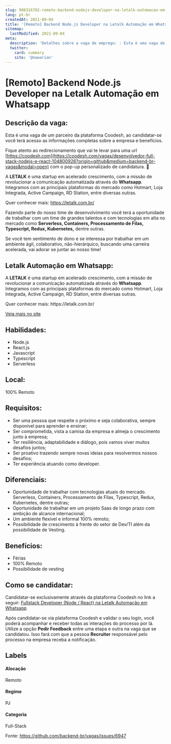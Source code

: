 ```yaml
---
slug: 988316702-remoto-backend-nodejs-developer-na-letalk-automacao-em-whatsapp
lang: pt-br
createdAt: 2021-09-04
title: '[Remoto] Backend Node.js Developer na Letalk Automação em Whatsapp - Vaga de Emprego'
sitemap:
  lastModified: 2021-09-04
meta:
  description: 'Detalhes sobre a vaga de emprego: : Esta é uma vaga de um parceiro da plataforma Coodesh, ao candidatar-se você terá acesso as informações completas sobre a empresa e benefícios.  Fique atento ao redirecionamento que vai te levar para uma url [https://coodesh.com](https://coodesh.com/vagas/desenvolvedor-full-stack-nodejs-e-react-104800926?origin=github&medium=backend-br-vagas&modal=open) com o pop-up personalizado de candidatura. 👋 <p>A <strong>LETALK</strong> é uma startup em acelerado crescimento, com a missão de revolucionar a comunicação automatizada através do <strong>Whatsapp</strong>. Integramos com as principais plataformas do mercado como Hotmart, Loja Integrada, Active Campaign, RD Station, entre diversas outras.</p> <p>Quer conhecer mais: <a href="https://letalk.com.br/" target="_blank">https://letalk.com.br/</a>&nbsp;</p> <p>Fazendo parte do nosso time de desenvolvimento você terá a oportunidade de trabalhar com um time de grandes talentos e com tecnologias em alta no mercado como <strong>Serverless, Containers, Processamento de Filas, Typescript, Redux, Kubernetes,</strong> dentre outras.</p> <p>Se você tem sentimento de dono e se interessa por trabalhar em um ambiente ágil, colaborativo, não-hierárquico, buscando uma carreira acelerada, vai adorar se juntar ao nosso time!</p>'
  twitter:
    card: summary
    site: '@nawarian'
---
```


# [Remoto] Backend Node.js Developer na Letalk Automação em Whatsapp

## Descrição da vaga: 
Esta é uma vaga de um parceiro da plataforma Coodesh, ao candidatar-se você terá acesso as informações completas sobre a empresa e benefícios.


Fique atento ao redirecionamento que vai te levar para uma url [https://coodesh.com](https://coodesh.com/vagas/desenvolvedor-full-stack-nodejs-e-react-104800926?origin=github&medium=backend-br-vagas&modal=open) com o pop-up personalizado de candidatura. 👋
<p>A <strong>LETALK</strong> é uma startup em acelerado crescimento, com a missão de revolucionar a comunicação automatizada através do <strong>Whatsapp</strong>. Integramos com as principais plataformas do mercado como Hotmart, Loja Integrada, Active Campaign, RD Station, entre diversas outras.</p>
<p>Quer conhecer mais: <a href="https://letalk.com.br/" target="_blank">https://letalk.com.br/</a>&nbsp;</p>
<p>Fazendo parte do nosso time de desenvolvimento você terá a oportunidade de trabalhar com um time de grandes talentos e com tecnologias em alta no mercado como <strong>Serverless, Containers, Processamento de Filas, Typescript, Redux, Kubernetes,</strong> dentre outras.</p>
<p>Se você tem sentimento de dono e se interessa por trabalhar em um ambiente ágil, colaborativo, não-hierárquico, buscando uma carreira acelerada, vai adorar se juntar ao nosso time!</p>

## Letalk Automação em Whatsapp: 
 <p>A <strong>LETALK</strong> é uma startup em acelerado crescimento, com a missão de revolucionar a comunicação automatizada através do <strong>Whatsapp</strong>. Integramos com as principais plataformas do mercado como Hotmart, Loja Integrada, Active Campaign, RD Station, entre diversas outras.</p>
<p>Quer conhecer mais: https://letalk.com.br/</p><a href='https://coodesh.com/empresas/letalk-automacao-em-whatsapp'>Veja mais no site</a>

 ## Habilidades: 
 - Node.js 
- React.js 
- Javascript 
- Typescript 
- Serverless
## Local: 
 100% Remoto
## Requisitos: 
 - Ser uma pessoa que respeite o próximo e seja colaborativa, sempre disponível para aprender e ensinar; 
- Ser comprometida, vista a camisa da empresa e almeja o crescimento junto à empresa; 
- Ter resiliência, adaptabilidade e diálogo, pois vamos viver muitos desafios juntos; 
- Ser proativo trazendo sempre novas ideias para resolvermos nossos desafios; 
- Ter experiência atuando como developer.
## Diferenciais: 
 - Oportunidade de trabalhar com tecnologias atuais do mercado. Serverless, Containers, Processamento de Filas, Typescript, Redux, Kubernetes, dentre outras; 
- Oportunidade de trabalhar em um projeto Saas de longo prazo com ambição de alcance internacional; 
- Um ambiente flexível e informal 100% remoto; 
- Possibilidade de crescimento à frente do setor de Dev/TI além da possibilidade de Vesting.
## Benefícios: 
 - Férias 
- 100% Remoto 
- Possibilidade de vesting
## Como se candidatar:
Candidatar-se exclusivamente através da plataforma Coodesh no link a seguir: [Fullstack Developer (Node / React) na Letalk Automação em Whatsapp](https://coodesh.com/vagas/desenvolvedor-full-stack-nodejs-e-react-104800926?origin=github&medium=backend-br-vagas&modal=open)


Após candidatar-se via plataforma Coodesh e validar o seu login, você poderá acompanhar e receber todas as interações do processo por lá. Utilize a opção **Pedir Feedback** entre uma etapa e outra na vaga que se candidatou. Isso fará com que a pessoa **Recruiter** responsável pelo processo na empresa receba a notificação.
## Labels
#### Alocação
Remoto
#### Regime
PJ
#### Categoria
Full-Stack

Fonte: https://github.com/backend-br/vagas/issues/6947